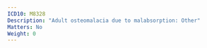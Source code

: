 ```yaml
---
ICD10: M8328
Description: "Adult osteomalacia due to malabsorption: Other"
Matters: No
Weight: 0
---
```


